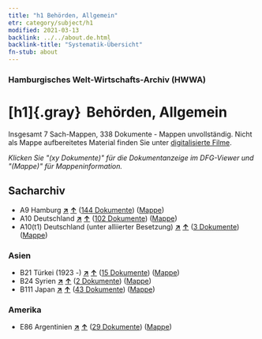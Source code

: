 ```yaml
---
title: "h1 Behörden, Allgemein"
etr: category/subject/h1
modified: 2021-03-13
backlink: ../../about.de.html
backlink-title: "Systematik-Übersicht"
fn-stub: about
---
```


### Hamburgisches Welt-Wirtschafts-Archiv (HWWA)
# [h1]{.gray}&#8201; Behörden, Allgemein&#160; 




Insgesamt 7 Sach-Mappen, 338 Dokumente - Mappen unvollständig.
Nicht als Mappe aufbereitetes Material finden Sie unter [digitalisierte Filme](/film/h1_sh).

_Klicken Sie "(xy Dokumente)" für die Dokumentanzeige im DFG-Viewer und "(Mappe)" für Mappeninformation._

## Sacharchiv



- A9 Hamburg [**&nearr;**](../../../geo/i/140905/about.de.html "Hamburg (alle Mappen)") [**&uarr;**](../../../geo/about.de.html#A9 "Ländersystematik") (<a href="https://pm20.zbw.eu/dfgview/sh/140905,144660" title="über: Hamburg : Behörden, Allgemein" target="_blank">144 Dokumente</a>) ([Mappe](../../../../folder/sh/1409xx/140905/1446xx/144660/about.de.html))
- A10 Deutschland [**&nearr;**](../../../geo/i/126128/about.de.html "Deutschland (alle Mappen)") [**&uarr;**](../../../geo/about.de.html#A10 "Ländersystematik") (<a href="https://pm20.zbw.eu/dfgview/sh/126128,144660" title="über: Deutschland : Behörden, Allgemein" target="_blank">102 Dokumente</a>) ([Mappe](../../../../folder/sh/1261xx/126128/1446xx/144660/about.de.html))
- A10(t1) Deutschland (unter alliierter Besetzung) [**&nearr;**](../../../geo/i/187230/about.de.html "Deutschland (unter alliierter Besetzung) (alle Mappen)") [**&uarr;**](../../../geo/about.de.html#A10(t1) "Ländersystematik") (<a href="https://pm20.zbw.eu/dfgview/sh/187230,144660" title="über: Deutschland (unter alliierter Besetzung) : Behörden, Allgemein" target="_blank">3 Dokumente</a>) ([Mappe](../../../../folder/sh/1872xx/187230/1446xx/144660/about.de.html))

### Asien

- B21 Türkei (1923 -) [**&nearr;**](../../../geo/i/141111/about.de.html "Türkei (1923 -) (alle Mappen)") [**&uarr;**](../../../geo/about.de.html#B21 "Ländersystematik") (<a href="https://pm20.zbw.eu/dfgview/sh/141111,144660" title="über: Türkei (1923 -) : Behörden, Allgemein" target="_blank">15 Dokumente</a>) ([Mappe](../../../../folder/sh/1411xx/141111/1446xx/144660/about.de.html))
- B24 Syrien [**&nearr;**](../../../geo/i/141114/about.de.html "Syrien (alle Mappen)") [**&uarr;**](../../../geo/about.de.html#B24 "Ländersystematik") (<a href="https://pm20.zbw.eu/dfgview/sh/141114,144660" title="über: Syrien : Behörden, Allgemein" target="_blank">2 Dokumente</a>) ([Mappe](../../../../folder/sh/1411xx/141114/1446xx/144660/about.de.html))
- B111 Japan [**&nearr;**](../../../geo/i/141272/about.de.html "Japan (alle Mappen)") [**&uarr;**](../../../geo/about.de.html#B111 "Ländersystematik") (<a href="https://pm20.zbw.eu/dfgview/sh/141272,144660" title="über: Japan : Behörden, Allgemein" target="_blank">43 Dokumente</a>) ([Mappe](../../../../folder/sh/1412xx/141272/1446xx/144660/about.de.html))

### Amerika

- E86 Argentinien [**&nearr;**](../../../geo/i/141692/about.de.html "Argentinien (alle Mappen)") [**&uarr;**](../../../geo/about.de.html#E86 "Ländersystematik") (<a href="https://pm20.zbw.eu/dfgview/sh/141692,144660" title="über: Argentinien : Behörden, Allgemein" target="_blank">29 Dokumente</a>) ([Mappe](../../../../folder/sh/1416xx/141692/1446xx/144660/about.de.html))


